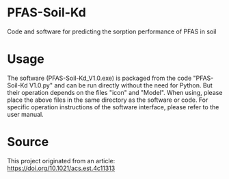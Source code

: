 # PFAS-Soil-Kd
Code and software for predicting the sorption performance of PFAS in soil
# Usage
The software (PFAS-Soil-Kd_V1.0.exe) is packaged from the code "PFAS-Soil-Kd V1.0.py" and can be run directly without the need for Python. But their operation depends on the files "icon" and "Model". When using, please place the above files in the same directory as the software or code. For specific operation instructions of the software interface, please refer to the user manual.
# Source
This project originated from an article: https://doi.org/10.1021/acs.est.4c11313

